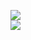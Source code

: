 [![](https://img.shields.io/badge/Made%20With-Github%20Spray-lightgrey.svg?style=for-the-badge&logo=github)](https://github.com/Annihil/github-spray#6950)  
[![](https://i.imgur.com/2DrTn0Z.gif)](https://github.com/Annihil/github-spray)